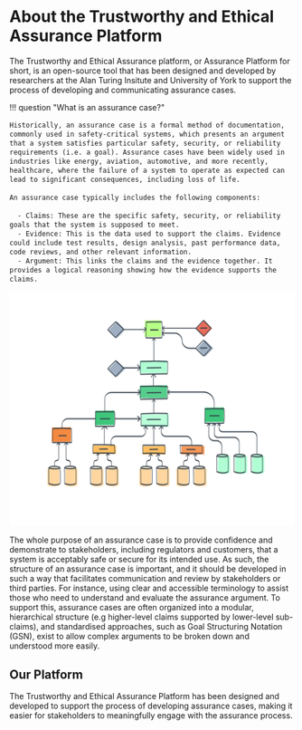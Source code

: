# About the Trustworthy and Ethical Assurance Platform

The Trustworthy and Ethical Assurance platform, or Assurance Platform for short,
is an open-source tool that has been designed and developed by researchers at
the Alan Turing Insitute and University of York to support the process of
developing and communicating assurance cases.

!!! question "What is an assurance case?"

    Historically, an assurance case is a formal method of documentation, commonly used in safety-critical systems, which presents an argument that a system satisfies particular safety, security, or reliability requirements (i.e. a goal). Assurance cases have been widely used in industries like energy, aviation, automotive, and more recently, healthcare, where the failure of a system to operate as expected can lead to significant consequences, including loss of life.

    An assurance case typically includes the following components:

      - Claims: These are the specific safety, security, or reliability goals that the system is supposed to meet.
      - Evidence: This is the data used to support the claims. Evidence could include test results, design analysis, past performance data, code reviews, and other relevant information.
      - Argument: This links the claims and the evidence together. It provides a logical reasoning showing how the evidence supports the claims.

![A stylised illustration of an assurance case.](assets/images/assurance-case-large.png)

The whole purpose of an assurance case is to provide confidence and demonstrate
to stakeholders, including regulators and customers, that a system is acceptably
safe or secure for its intended use. As such, the structure of an assurance case
is important, and it should be developed in such a way that facilitates
communication and review by stakeholders or third parties. For instance, using
clear and accessible terminology to assist those who need to understand and
evaluate the assurance argument. To support this, assurance cases are often
organized into a modular, hierarchical structure (e.g higher-level claims
supported by lower-level sub-claims), and standardised approaches, such as Goal
Structuring Notation (GSN), exist to allow complex arguments to be broken down
and understood more easily.

## Our Platform

The Trustworthy and Ethical Assurance Platform has been designed and developed
to support the process of developing assurance cases, making it easier for
stakeholders to meaningfully engage with the assurance process.
